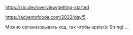 https://zio.dev/overview/getting-started

https://adventofcode.com/2023/day/5

Можно организовывать код, так чтобы apply(s: String) ...
